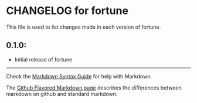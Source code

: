 # CHANGELOG for fortune

This file is used to list changes made in each version of fortune.

## 0.1.0:

* Initial release of fortune

- - - 
Check the [Markdown Syntax Guide](http://daringfireball.net/projects/markdown/syntax) for help with Markdown.

The [Github Flavored Markdown page](http://github.github.com/github-flavored-markdown/) describes the differences between markdown on github and standard markdown.
